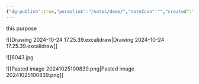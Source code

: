 ```yaml
---
{"dg-publish":true,"permalink":"/notes/demo/","noteIcon":"","created":"2024-10-24T00:45:14.085+05:30","updated":"2024-10-25T10:08:39.303+05:30"}
---
```


this purpose 

![[Drawing 2024-10-24 17.25.39.excalidraw\|Drawing 2024-10-24 17.25.39.excalidraw]]


![[8043.jpg

![[Pasted image 20241025100839.png\|Pasted image 20241025100839.png]]